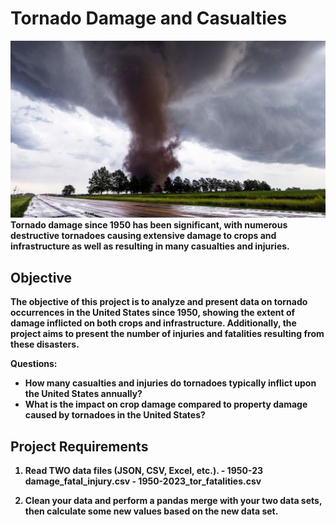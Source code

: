 # <b>Tornado Damage and Casualties<b>


![tornado](images/tornado.jpg)</br>
Tornado damage since 1950 has been significant, with numerous destructive tornadoes causing 
extensive damage to crops and infrastructure as well as resulting in many casualties and injuries.


## <b>Objective<b>
The objective of this project is to analyze and present data on tornado occurrences in the United
States since 1950, showing the extent of damage inflicted on both crops and infrastructure.
Additionally, the project aims to present the number of injuries and fatalities resulting from
these disasters.

Questions:
- How many casualties and injuries do tornadoes typically inflict upon the United States annually?
- What is the impact on crop damage compared to property damage caused by tornadoes in the United 
  States? 

## <b>Project Requirements<b>
  
   1. Read TWO data files (JSON, CSV, Excel, etc.).
     - 1950-23 damage_fatal_injury.csv
     - 1950-2023_tor_fatalities.csv

  2. Clean your data and perform a pandas merge with your two data sets, then calculate some new
     values based on the new data set.